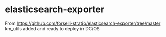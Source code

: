 # elasticsearch-exporter

From https://github.com/forselli-stratio/elasticsearch-exporter/tree/master
km_utils added and ready to deploy in DC/OS